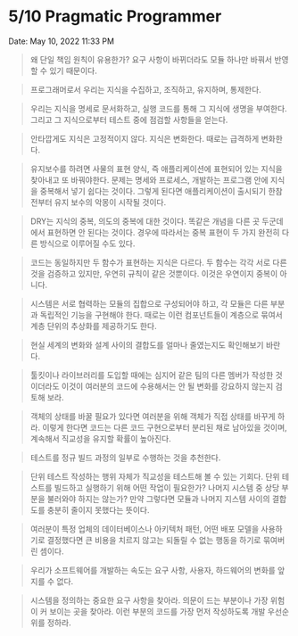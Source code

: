 # 5/10 Pragmatic Programmer

Date: May 10, 2022 11:33 PM

> 왜 단일 책임 원칙이 유용한가? 요구 사항이 바뀌더라도 모듈 하나만 바꿔서 반영할 수 있기 때문이다.
> 

> 프로그래머로서 우리는 지식을 수집하고, 조직하고, 유지하며, 통제한다.
> 

> 우리는 지식을 명세로 문서화하고, 실행 코드를 통해 그 지식에 생명을 부여한다. 그리고 그 지식으로부터 테스트 중에 점검할 사항들을 얻는다.
> 

> 안타깝게도 지식은 고정적이지 않다. 지식은 변화한다. 때로는 급격하게 변화한다.
> 

> 유지보수를 하려면 사물의 표현 양식, 즉 애플리케이션에 표현되어 있는 지식을 찾아내고 또 바꿔야한다. 문제는 명세와 프로세스, 개발하는 프로그램 안에 지식을 중복해서 넣기 쉽다는 것이다. 그렇게 된다면 애플리케이션이 출시되기 한참 전부터 유지 보수의 악몽이 시작될 것이다.
> 

> DRY는 지식의 중복, 의도의 중복에 대한 것이다. 똑같은 개념을 다른 곳 두군데에서 표현하면 안 된다는 것이다. 경우에 따라서는 중복 표현이 두 가지 완전히 다른 방식으로 이루어질 수도 있다.
> 

> 코드는 동일하지만 두 함수가 표현하는 지식은 다르다. 두 함수는 각각 서로 다른 것을 검증하고 있지만, 우연히 규칙이 같은 것뿐이다. 이것은 우연이지 중복이 아니다.
> 

> 시스템은 서로 협력하는 모듈의 집합으로 구성되어야 하고, 각 모듈은 다른 부분과 독립적인 기능을 구현해야 한다. 때로는 이런 컴포넌트들이 계층으로 묶여서 계층 단위의 추상화를 제공하기도 한다.
> 

> 현실 세계의 변화와 설계 사이의 결합도를 얼마나 줄였는지도 확인해보기 바란다.
> 

> 툴킷이나 라이브러리를 도입할 때에는 심지어 같은 팀의 다른 멤버가 작성한 것이더라도 이것이 여러분의 코드에 수용해서는 안 될 변화를 강요하지 않는지 검토해 보라.
> 

> 객체의 상태를 바꿀 필요가 있다면 여러분을 위해 객체가 직접 상태를 바꾸게 하라. 이렇게 한다면 코드는 다른 코드 구현으로부터 분리된 채로 남아있을 것이며, 계속해서 직교성을 유지할 확률이 높아진다.
> 

> 테스트를 정규 빌드 과정의 일부로 수행하는 것을 추천한다.
> 

> 단위 테스트 작성하는 행위 자체가 직교성을 테스트해 볼 수 있는 기회다. 단위 테스트를 빌드하고 실행하기 위해 어떤 작업이 필요한가? 나머지 시스템 중 상당 부분을 불러와야 하지는 않는가? 만약 그렇다면 모듈과 나머지 지스템 사이의 결합도를 충분히 줄이지 못했다는 뜻이다.
> 

> 여러분이 특정 업체의 데이터베이스나 아키텍처 패턴, 어떤 배포 모델을 사용하기로 결정했다면 큰 비용을 치르지 않고는 되돌릴 수 없는 행동을 하기로 묶여버린 셈이다.
> 

> 우리가 소프트웨어를 개발하는 속도는 요구 사항, 사용자, 하드웨어의 변화를 앞지를 수 없다.
> 

> 시스템을 정의하는 중요한 요구 사항을 찾아라. 의문이 드는 부분이나 가장 위험이 커 보이는 곳을 찾아라. 이런 부분의 코드를 가장 먼저 작성하도록 개발 우선순위를 정하라.
>
